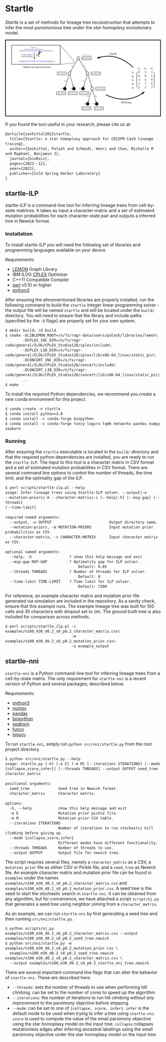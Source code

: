 # Startle

*Startle* is a set of methods for lineage tree reconstruction that attempts 
to infer the most parsimonious tree under the *star homoplasy* evolutionary 
model. 

![overview](docs/overview.png)

If you found the tool useful in your research, please cite us at:

```
@article{sashittal2022startle,
  title={Startle: a star homoplasy approach for CRISPR-Cas9 lineage tracing},
  author={Sashittal, Palash and Schmidt, Henri and Chan, Michelle M and Raphael, Benjamin J},
  journal={bioRxiv},
  pages={2022--12},
  year={2022},
  publisher={Cold Spring Harbor Laboratory}
}
```

## startle-ILP

startle-ILP is a command-line tool for inferring lineage trees from 
cell-by-state matrices. It takes as input a character-matrix and
a set of estimated mutation probabilities for each character-state pair
and outputs a inferred tree in Newick format.

### Installation

To install startle-ILP you will need the following set of libraries
and programming languages available on your device.

Requirements:
- [LEMON](https://lemon.cs.elte.hu/trac/lemon) Graph Library
- IBM ILOG [CPLEX](https://www.ibm.com/analytics/cplex-optimizer) Optimizer
- C++11 Compatible Compiler
- [perl](https://www.perl.org/) v5.10 or higher
- [python3](https://www.python.org/downloads/)

After ensuring the aforementioned libraries are properly installed,
run the following command to build the `startle` integer linear programming
solver - the output file will be named `startle` and will be located under 
the `build/` directory. You will need to ensure that
the library and include paths (specified by the `-D` flags) are properly set 
for your own system.

```
$ mkdir build; cd build
$ cmake -DLIBLEMON_ROOT=/n/fs/ragr-data/users/palash/libraries/lemon\
        -DCPLEX_INC_DIR=/n/fs/ragr-code/general/ILOG/CPLEX_Studio128/cplex/include\
        -DCPLEX_LIB_DIR=/n/fs/ragr-code/general/ILOG/CPLEX_Studio128/cplex/lib/x86-64_linux/static_pic\
        -DCONCERT_INC_DIR=/n/fs/ragr-code/general/ILOG/CPLEX_Studio128/concert/include\
        -DCONCERT_LIB_DIR=/n/fs/ragr-code/general/ILOG/CPLEX_Studio128/concert/lib/x86-64_linux/static_pic\
        ..
$ make
```

To install the required Python dependencies, we recommend
you create a new conda environment for this project. 

```
$ conda create -n startle
$ conda install python=3.8
$ conda install -c conda-forge biopython
$ conda install -c conda-forge funcy loguru tqdm networkx pandas numpy seaborn
```

### Running

After ensuring the `startle` executable is located in the `build/` directory and
that the required python dependencies are installed, you are ready to run the
`startle-ILP`. The input to this tool is a character matrix in CSV format and
a set of estimated mutation probabilities in CSV format. There are several
command line options to control the number of threads, the time limit, and
the optimality gap of the ILP.

```
$ perl scripts/startle-ilp.pl --help
usage: Infer lineage trees using Startle-ILP solver. --output|-o
--mutation-priors|-m --character-matrix|-c [--help|-h] [--mip-gap] [--threads]
[--time-limit]

required named arguments:
  --output, -o OUTPUT                          Output directory name.
  --mutation-priors, -m MUTATION-PRIORS        Input mutation prior probabilities as CSV.
  --character-matrix, -c CHARACTER-MATRIX      Input character matrix as CSV.

optional named arguments:
  --help, -h                 ? show this help message and exit
  --mip-gap MIP-GAP          ? Optimality gap for ILP solver.
                                 Default: 0.05
  --threads THREADS          ? Number of threads for ILP solver.
                                 Default: 8
  --time-limit TIME-LIMIT    ? Time limit for ILP solver.
                                 Default: 7200
```

For reference, an example character matrix and mutation prior file generated via
simulation are included in the repository. As a sanity check, ensure that this example
runs. The example lineage tree was built for 100 cells and 30 characters with dropout set
to `20%`. The ground truth tree is also included for comparison across methods.

```
$ perl scripts/startle_ilp.pl -c examples/n100_m30_d0.2_s0_p0.2_character_matrix.csv\
                              -m examples/n100_m30_d0.2_s0_p0.2_mutation_prior.csv\
                              -o example_output
```

## startle-nni

`startle-nni` is a Python command-line tool for inferring lineage trees from a cell-by-state 
matrix. The only requirement for `startle-nni` is a recent
version of Python and several packages, described below.

Requirements:
- [python3](https://www.python.org/downloads/)
- [numpy](https://numpy.org/) 
- [pandas](https://pandas.pydata.org/)
- [biopython](https://biopython.org/wiki/Documentation)
- [seaborn](https://seaborn.pydata.org/index.html)
- [funcy](https://funcy.readthedocs.io/en/stable/)
- [loguru](https://github.com/Delgan/loguru)

To run `startle-nni`, simply run `python src/nni/startle.py` from the root project
directory.

```
$ python src/nni/startle.py --help
usage: startle.py [-h] [-e E] [-m M] [--iterations ITERATIONS] [--mode {collapse,score,infer}] [--threads THREADS] --output OUTPUT seed_tree character_matrix

positional arguments:
  seed_tree             Seed tree in Newick format.
  character_matrix      Character matrix.

options:
  -h, --help            show this help message and exit
  -e E                  Mutation prior pickle file.
  -m M                  Mutation prior CSV table.
  --iterations ITERATIONS
                        Number of iterations to run stochastic hill climbing before giving up.
  --mode {collapse,score,infer}
                        Different modes have different functionality.
  --threads THREADS     Number of threads to use.
  --output OUTPUT       Output file for newick tree.
```

The script requires several files, namely a `character_matrix` as a CSV, a `mutation_prior`
file as either CSV or Pickle file, and a `seed_tree` as Newick file. An example character matrix and mutation prior file
can be found in `examples` under the names `examples/n100_m30_d0.2_s0_p0.2_character_matrix.csv` and
`examples/n100_m30_d0.2_s0_p0.2_mutation_prior.csv`. A seed tree is the seed to start the stochastic search in `startle-nni`.
It can be obtained from any algorithm, but for convenience, we have attached a script `script/nj.py` that generates
a seed tree using neighbor joining from a `character_matrix`.

As an example, we can run `startle-nni` by first generating a seed tree
and then running `src/nni/startle.py`.

```
$ python scripts/nj.py examples/n100_m30_d0.2_s0_p0.2_character_matrix.csv --output examples/n100_m30_d0.2_s0_p0.2_seed_tree.newick
$ python src/nni/startle.py -m examples/n100_m30_d0.2_s0_p0.2_mutation_prior.csv \
  examples/n100_m30_d0.2_s0_p0.2_seed_tree.newick examples/n100_m30_d0.2_s0_p0.2_character_matrix.csv \
  --output examples/n100_m30_d0.2_s0_p0.2_startle_nni_tree.newick
```

There are several important command line flags that
can alter the behavior of `startle-nni`. These are described here:
- `--threads`: sets the number of threads to use when performing hill climbing, 
   can be set to the number of cores to speed up the algorithm.
- `--iterations`: the number of iterations to run hill climbing *without any improvement*
   to the parsimony objective before stopping.
- `--mode`: can be set to one of `{collapse, score, infer}`. `infer` is the default
   mode to be used when trying to infer a tree using `startle-nni`. `score` is used
   to compute the value of the small parsimony objective using the star homoplasy model
   on the input tree. `collapse` collapses mutationless edges after inferring ancestral
   labelings using the small parsimony objective under the star homoplasy model on the 
   input tree.
